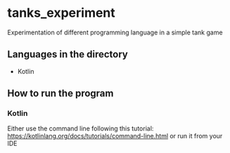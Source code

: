 # tanks_experiment
Experimentation of different programming language in a simple tank game


## Languages in the directory
- Kotlin


## How to run the program
### Kotlin
Either use the command line following this tutorial: https://kotlinlang.org/docs/tutorials/command-line.html or run it from your IDE
